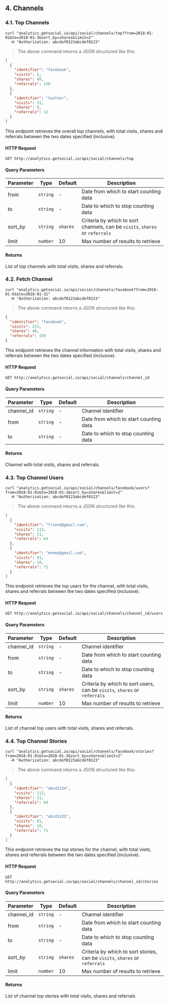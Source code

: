 ## 4. Channels

### 4.1. Top Channels

```shell
curl "analytics.getsocial.io/api/social/channels/top?from=2018-01-01&to=2018-01-3&sort_by=shares&limit=2"
  -H "Authorization: abcdef0123abcdef0123"
```

> The above command returns a JSON structured like this:

```json
[
  {
    "identifier": "facebook",
    "visits": 5,
    "shares": 40,
    "referrals": 150
  },
  {
    "identifier": "twitter",
    "visits": 31,
    "shares": 9,
    "referrals": 12
  }
]
```

This endpoint retrieves the overall top channels, with total visits, shares and referrals between the two dates specified (inclusive).


#### HTTP Request

`GET http://analytics.getsocial.io/api/social/channels/top`

#### Query Parameters

Parameter | Type     | Default      | Description
--------- | -------- | ------------ | --------
from      | `string` | -            | Date from which to start counting data
to        | `string` | -            | Date to which to stop counting data
sort_by   | `string` | `shares`     | Criteria by which to sort channels, can be `visits`, `shares` or `referrals`
limit     | `number` | 10           | Max number of results to retrieve


#### Returns

List of top channels with total visits, shares and referrals.


### 4.2. Fetch Channel

```shell
curl "analytics.getsocial.io/api/social/channels/facebook?from=2018-01-01&to=2018-01-31"
  -H "Authorization: abcdef0123abcdef0123"
```

> The above command returns a JSON structured like this:

```json
{
  "identifier": "facebook",
  "visits": 213,
  "shares": 40,
  "referrals": 150
}
```

This endpoint retrieves the channel information with total visits, shares and referrals between the two dates specified (inclusive).


#### HTTP Request

`GET http://analytics.getsocial.io/api/social/channels/channel_id`

#### Query Parameters

Parameter  | Type     | Default      | Description
---------- | -------- | ------------ | --------
channel_id | `string` | -            | Channel identifier
from       | `string` | -            | Date from which to start counting data
to         | `string` | -            | Date to which to stop counting data


#### Returns

Channel with total visits, shares and referrals.


### 4.3. Top Channel Users


```shell
curl "analytics.getsocial.io/api/social/channels/facebook/users?from=2018-01-01&to=2018-01-3&sort_by=shares&limit=2"
  -H "Authorization: abcdef0123abcdef0123"
```

> The above command returns a JSON structured like this:

```json
[
  {
    "identifier": "friend@gmail.com",
    "visits": 113,
    "shares": 21,
    "referrals": 64
  },
  {
    "identifier": "enemy@gmail.com",
    "visits": 81,
    "shares": 18,
    "referrals": 72
  }
]
```

This endpoint retrieves the top users for the channel, with total visits, shares and referrals between the two dates specified (inclusive).


#### HTTP Request

`GET http://analytics.getsocial.io/api/social/channels/channel_id/users`

#### Query Parameters

Parameter  | Type     | Default      | Description
---------- | -------- | ------------ | --------
channel_id | `string` | -            | Channel identifier
from       | `string` | -            | Date from which to start counting data
to         | `string` | -            | Date to which to stop counting data
sort_by    | `string` | `shares`     | Criteria by which to sort users, can be `visits`, `shares` or `referrals`
limit      | `number` | 10           | Max number of results to retrieve


#### Returns

List of channel top users with total visits, shares and referrals.


### 4.4. Top Channel Stories


```shell
curl "analytics.getsocial.io/api/social/channels/facebook/stories?from=2018-01-01&to=2018-01-3&sort_by=shares&limit=2"
  -H "Authorization: abcdef0123abcdef0123"
```

> The above command returns a JSON structured like this:

```json
[
  {
    "identifier": "abcd1234",
    "visits": 113,
    "shares": 21,
    "referrals": 64
  },
  {
    "identifier": "abcd1235",
    "visits": 81,
    "shares": 18,
    "referrals": 72
  }
]
```

This endpoint retrieves the top stories for the channel, with total visits, shares and referrals between the two dates specified (inclusive).


#### HTTP Request

`GET http://analytics.getsocial.io/api/social/channels/channel_id/stories`

#### Query Parameters

Parameter  | Type     | Default      | Description
---------- | -------- | ------------ | --------
channel_id | `string` | -            | Channel identifier
from       | `string` | -            | Date from which to start counting data
to         | `string` | -            | Date to which to stop counting data
sort_by    | `string` | `shares`     | Criteria by which to sort stories, can be `visits`, `shares` or `referrals`
limit      | `number` | 10           | Max number of results to retrieve


#### Returns

List of channel top stories with total visits, shares and referrals.

